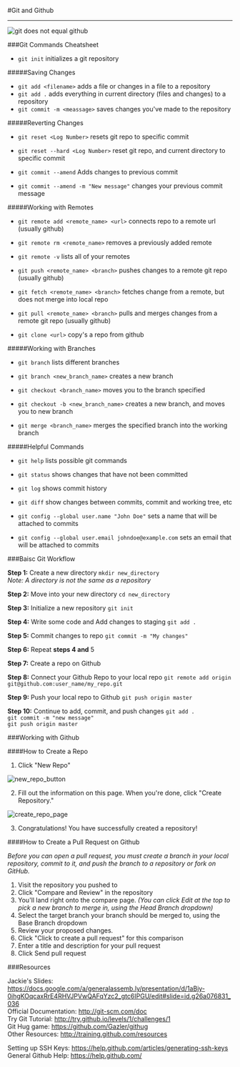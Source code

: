 #Git and Github
_____________________

![git does not equal github](http://1.bp.blogspot.com/-WY2YpNr3W6g/UY6tZAc-H3I/AAAAAAAABLY/xJ9x3wIY8V8/s440/Github2.png)  

###Git Commands Cheatsheet

- `git init`  initializes a git repository

#####Saving Changes

- `git add <filename>` adds a file or changes in a file to a repository
- `git add .` adds everything in current directory (files and changes) to a repository
- `git commit -m <meassage>` saves changes you've made to the repository

#####Reverting Changes

- `git reset <Log Number>` resets git repo to specific commit 
- `git reset --hard <Log Number>` reset git repo, and current directory to specific commit

- `git commit --amend` Adds changes to previous commit
- `git commit --amend -m "New message"` changes your previous commit message

#####Working with Remotes

- `git remote add <remote_name> <url>` connects repo to a remote url (usually github)
- `git remote rm <remote_name>` removes a previously added remote
- `git remote -v` lists all of your remotes

- `git push <remote_name> <branch>` pushes changes to a remote git repo (usually github)
- `git fetch <remote_name> <branch>` fetches change from a remote, but does not merge into local repo
- `git pull <remote_name> <branch>` pulls and merges changes from a remote git repo (usually github)

- `git clone <url>` copy's a repo from github

#####Working with Branches

- `git branch` lists different branches
- `git branch <new_branch_name>` creates a new branch
- `git checkout <branch_name>` moves you to the branch specified
- `git checkout -b <new_branch_name>` creates a new branch, and moves you to new branch

- `git merge <branch_name>` merges the specified branch into the working branch

#####Helpful Commands

- `git help` lists possible git commands
- `git status` shows changes that have not been committed
- `git log` shows commit history
- `git diff` show changes between commits, commit and working tree, etc

- `git config --global user.name "John Doe"` sets a name that will be attached to commits
- `git config --global user.email johndoe@example.com` sets an email that will be attached to commits

###Baisc Git Workflow

**Step 1:** Create a new directory `mkdir new_directory`  
  *Note: A directory is not the same as a repository* 

**Step 2:** Move into your new directory `cd new_directory`  

**Step 3:** Initialize a new repository `git init`  


**Step 4:** Write some code and Add changes to staging `git add .`  

**Step 5:** Commit changes to repo `git commit -m "My changes"`  

**Step 6:** Repeat **steps 4 and** 5  

**Step 7:** Create a repo on Github

**Step 8:** Connect your Github Repo to your local repo `git remote add origin git@github.com:user_name/my_repo.git`  

**Step 9:** Push your local repo to Github `git push origin master`  

**Step 10:** Continue to add, commit, and push changes
  `git add .`  
  `git commit -m "new message"`  
  `git push origin master`  


###Working with Github

####How to Create a Repo

1. Click "New Repo"

  ![new_repo_button](https://github-images.s3.amazonaws.com/help/bootcamp/bootcamp_2_newrepo.jpg)

2. Fill out the information on this page. When you're done, click "Create Repository."

  ![create_repo_page](https://github-images.s3.amazonaws.com/help/bootcamp/bootcamp_2_repoinfo.png)

3. Congratulations! You have successfully created a repository!

####How to Create a Pull Request on Github

*Before you can open a pull request, you must create a branch in your local repository, commit to it, and push the branch to a repository or fork on GitHub.*  

1. Visit the repository you pushed to
2. Click "Compare and Review" in the repository
3. You'll land right onto the compare page. *(You can click Edit at the top to pick a new branch to merge in, using the Head Branch dropdown)*  
4. Select the target branch your branch should be merged to, using the Base Branch dropdown
5. Review your proposed changes.
6. Click "Click to create a pull request" for this comparison
7. Enter a title and description for your pull request
8. Click Send pull request

###Resources

Jackie's Slides: https://docs.google.com/a/generalassemb.ly/presentation/d/1aBjy-0ihgKOqcaxRrE4RHVJPVwQAFqYzc2_gtc6IPGU/edit#slide=id.g26a076831_036  
Official Documentation: http://git-scm.com/doc  
Try Git Tutorial: http://try.github.io/levels/1/challenges/1  
Git Hug game: https://github.com/Gazler/githug  
Other Resources: http://training.github.com/resources  

Setting up SSH Keys: https://help.github.com/articles/generating-ssh-keys  
General Github Help: https://help.github.com/  

